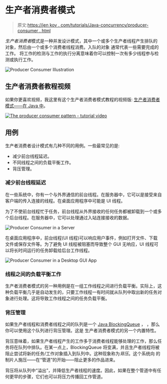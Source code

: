 # 生产者消费者模式

> 原文:[https://jen kov . com/tutorials/Java-concurrency/producer-consumer . html](https://jenkov.com/tutorials/java-concurrency/producer-consumer.html)

*生产者消费者*模式是一种并发设计模式，其中一个或多个生产者线程产生排队的 对象，然后由一个或多个消费者线程消费。入队的对象 通常代表一些需要完成的工作。 将工作的检测与工作的执行分离意味着你可以控制一次有多少线程参与检测或执行工作。

![Producer Consumer Illustration](../Images/9acc29277ae59646c0cf0072ce1cb06f.png)

## 生产者消费者教程视频

如果你更喜欢视频，我这里有这个生产者消费者模式教程的视频版:
[生产者消费者模式——在 Java 中](https://www.youtube.com/watch?v=tEwNXnAmc9c&list=PLL8woMHwr36EDxjUoCzboZjedsnhLP1j4&index=17 "The producer consumer pattern - tutorial video.")。

[![The producer consumer pattern - tutorial video](../Images/5c81ac5b28d896948d1e69db4d5922ae.png)](https://www.youtube.com/watch?v=tEwNXnAmc9c&list=PLL8woMHwr36EDxjUoCzboZjedsnhLP1j4&index=17 "The producer consumer pattern - tutorial video") 

## 用例

生产者消费者设计模式有几种不同的用例。一些最常见的是:

*   减少前台线程延迟。
*   不同线程之间的负载平衡工作。
*   背压管理。

### 减少前台线程延迟

在一些系统中，你有一个与外界通信的前台线程。在服务器中，它可以是接受来自客户端的传入连接的线程。在桌面应用程序中可能是 UI 线程。

为了不使前台线程忙于任务，前台线程从外界接收的任何任务都被卸载到一个或多个后台线程。在服务器中，它可以处理通过入站连接接收的数据。

![Producer Consumer in a Server](../Images/fd2cd034b696fe247a90e56ded2ee7bf.png)

在桌面应用程序中，前台线程(UI 线程)可以响应用户事件，例如打开文件、下载文件或保存文件等。为了避免 UI 线程被阻塞而导致整个 GUI 无响应，UI 线程可以将长时间运行的任务卸载给后台工作线程。

![Producer Consumer in a Desktop GUI App](../Images/0da6ce8ce3b02278bbf1710f8c82cf34.png)

### 线程之间的负载平衡工作

生产者消费者模式的另一种用例是在一组工作线程之间进行负载平衡。实际上，这种负载平衡几乎是自动发生的，只要工作线程一有时间就从队列中取出新的任务对象进行处理。这将导致工作线程之间的任务负载平衡。

### 背压管理

如果生产者线程和消费者线程之间的队列是一个 [Java BlockingQueue](/java-util-concurrent/blockingqueue.html) ， ，那么你可以使用这个队列进行背压管理。这是 生产者消费者模式的另一个内置特性。

背压意味着，如果生产者线程产生的工作多于消费者线程能够处理的工作，那么任务将在队列中排队。在某一点上，BlockingQueue 将变满，并且生产者线程将被阻止尝试将新的任务/工作对象插入到队列中。这种现象称为*背压*。这个系统向 的制片人施压——在“管道”的开始——阻止更多的作品进来。

背压将从队列中“溢出”，并降低生产者线程的速度。因此，如果在整个管道中有任何更早的步骤，它们也可以将压力传播回工作管道。